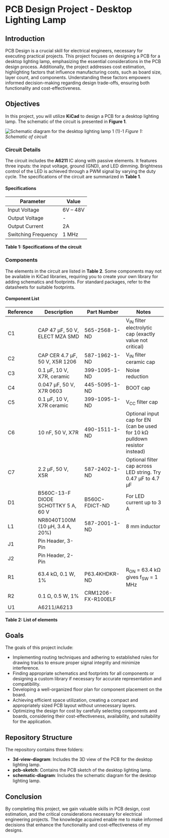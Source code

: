 # PCB Design Project - Desktop Lighting Lamp

## Introduction
PCB Design is a crucial skill for electrical engineers, necessary for executing practical projects. This project focuses on designing a PCB for a desktop lighting lamp, emphasizing the essential considerations in the PCB design process. Additionally, the project addresses cost estimation, highlighting factors that influence manufacturing costs, such as board size, layer count, and components. Understanding these factors empowers informed decision-making regarding design trade-offs, ensuring both functionality and cost-effectiveness.

## Objectives
In this project, you will utilize **KiCad** to design a PCB for a desktop lighting lamp. The schematic of the circuit is presented in **Figure 1**.

![Schematic diagram for the desktop lighting lamp 1 (1)-1](https://github.com/user-attachments/assets/7352d64d-0e5a-413b-8a51-51c567da62e3)
*Figure 1: Schematic of circuit*

### Circuit Details
The circuit includes the **A6211** IC along with passive elements. It features three inputs: the input voltage, ground (GND), and LED dimming. Brightness control of the LED is achieved through a PWM signal by varying the duty cycle. The specifications of the circuit are summarized in **Table 1**.

#### Specifications

| Parameter          | Value         |
|--------------------|---------------|
| Input Voltage      | 6V – 48V     |
| Output Voltage     | -             |
| Output Current     | 2A           |
| Switching Frequency | 1 MHz        |

**Table 1: Specifications of the circuit**


### Components
The elements in the circuit are listed in **Table 2**. Some components may not be available in KiCad libraries, requiring you to create your own library for adding schematics and footprints. For standard packages, refer to the datasheets for suitable footprints.

#### Component List

| Reference | Description                          | Part Number           | Notes                                                     |
|-----------|--------------------------------------|-----------------------|-----------------------------------------------------------|
| C1        | CAP 47 μF, 50 V, ELECT MZA SMD      | 565-2568-1-ND         | V<sub>IN</sub> filter electrolytic cap (exactly value not critical) |
| C2        | CAP CER 4.7 μF, 50 V, X5R 1206      | 587-1962-1-ND         | V<sub>IN</sub> filter ceramic cap                                    |
| C3        | 0.1 μF, 10 V, X7R, ceramic          | 399-1095-1-ND         | Noise reduction                                           |
| C4        | 0.047 μF, 50 V, X7R 0603            | 445-5095-1-ND         | BOOT cap                                                 |
| C5        | 0.1 μF, 10 V, X7R ceramic           | 399-1095-1-ND         | V<sub>CC</sub> filter cap                                           |
| C6        | 10 nF, 50 V, X7R                     | 490-1511-1-ND         | Optional input cap for EN (can be used for 10 kΩ pulldown resistor instead) |
| C7        | 2.2 μF, 50 V, X5R                    | 587-2402-1-ND         | Optional filter cap across LED string. Try 0.47 μF to 4.7 μF |
| D1        | B560C-13-F DIODE SCHOTTKY 5 A, 60 V  | B560C-FDICT-ND        | For LED current up to 3 A                                 |
| L1        | NR8040T100M (10 μH, 3.4 A, 20%)      | 587-2001-1-ND         | 8 mm inductor                                            |
| J1        | Pin Header, 3-Pin                    |                       |                                                          |
| J2        | Pin Header, 2-Pin                    |                       |                                                          |
| R1        | 63.4 kΩ, 0.1 W, 1%                   | P63.4KHDKR-ND         | R<sub>ON</sub> = 63.4 kΩ gives f<sub>SW</sub> = 1 MHz                         |
| R2        | 0.1 Ω, 0.5 W, 1%                     | CRM1206-FX-R100ELF    |                                                          |
| U1        | A6211/A6213                          |                       |                                                          |

**Table 2: List of elements**

## Goals
The goals of this project include:
- Implementing routing techniques and adhering to established rules for drawing tracks to ensure proper signal integrity and minimize interference.
- Finding appropriate schematics and footprints for all components or designing a custom library if necessary for accurate representation and compatibility.
- Developing a well-organized floor plan for component placement on the board.
- Achieving efficient space utilization, creating a compact and appropriately sized PCB layout without unnecessary layers.
- Optimizing the design for cost by carefully selecting components and boards, considering their cost-effectiveness, availability, and suitability for the application.

## Repository Structure
The repository contains three folders:
- **3d-view-diagram**: Includes the 3D view of the PCB for the desktop lighting lamp.
- **pcb-sketch**: Contains the PCB sketch of the desktop lighting lamp.
- **schematic-diagram**: Includes the schematic diagram for the desktop lighting lamp.

## Conclusion
By completing this project, we gain valuable skills in PCB design, cost estimation, and the critical considerations necessary for electrical engineering projects. The knowledge acquired enable me to make informed decisions that enhance the functionality and cost-effectiveness of my designs.

